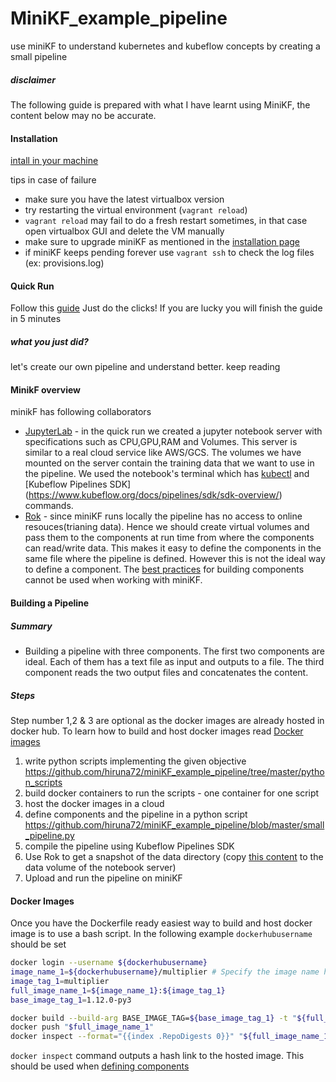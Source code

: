 # MiniKF_example_pipeline
use miniKF to understand kubernetes and kubeflow concepts by creating a small pipeline

##### disclaimer

The following guide is prepared with what I have learnt using MiniKF, the content below may no be accurate.


#### Installation

[intall in your machine](https://www.kubeflow.org/docs/started/getting-started-minikf/)

tips in case of failure

* make sure you have the latest virtualbox version
* try restarting the virtual environment (`vagrant reload`)
* `vagrant reload` may fail to do a fresh restart sometimes, in that case open virtualbox GUI and delete the VM manually
* make sure to upgrade miniKF as mentioned in the [installation page](https://www.kubeflow.org/docs/started/getting-started-minikf/)
* if miniKF keeps pending forever use `vagrant ssh` to check the log files (ex: provisions.log)


#### Quick Run

Follow this [guide](https://medium.com/kubeflow/an-end-to-end-ml-pipeline-on-prem-notebooks-kubeflow-pipelines-on-the-new-minikf-33b7d8e9a836) Just do the clicks! If you are lucky you will finish the guide in 5 minutes

##### what you just did?

let's create our own pipeline and understand better. keep reading


#### MinikF overview

minikF has following collaborators

* [JupyterLab](https://www.kubeflow.org/docs/components/jupyter/) - in the quick run we created a jupyter notebook server with specifications such as CPU,GPU,RAM and Volumes. This server is similar to a real cloud service like AWS/GCS. The volumes we have mounted on the server contain the training data that we want to use in the pipeline. We used the notebook's terminal which has [kubectl](https://kubernetes.io/docs/reference/kubectl/overview/) and [Kubeflow Pipelines SDK] (https://www.kubeflow.org/docs/pipelines/sdk/sdk-overview/) commands.
* [Rok](https://www.arrikto.com/how-it-works/) - since miniKF runs locally the pipeline has no access to online resouces(trianing data). Hence we should create virtual volumes and pass them to the components at run time from where the components can read/write data. This makes it easy to define the components in the same file where the pipeline is defined. However this is not the ideal way to define a component. The [best practices](https://www.kubeflow.org/docs/pipelines/sdk/component-development/) for building components cannot be used when working with miniKF.


#### Building a Pipeline

##### Summary 

* Building a pipeline with three components. The first two components are ideal. Each of them has a text file as input and outputs to a file. The third component reads the two output files and concatenates the content.

##### Steps

Step number 1,2 & 3 are optional as the docker images are already hosted in docker hub. To learn how to build and host docker images read [Docker images](#docker-images)

1. write python scripts implementing the given objective https://github.com/hiruna72/miniKF_example_pipeline/tree/master/python_scripts
2. build docker containers to run the scripts - one container for one script
3. host the docker images in a cloud
4. define components and the pipeline in a python script https://github.com/hiruna72/miniKF_example_pipeline/blob/master/small_pipeline.py
5. compile the pipeline using Kubeflow Pipelines SDK
6. Use Rok to get a snapshot of the data directory (copy [this content](https://github.com/hiruna72/miniKF_example_pipeline/tree/master/data) to the data volume of the notebook server)
7. Upload and run the pipeline on miniKF

#### Docker Images

Once you have the Dockerfile ready easiest way to build and host docker image is to use a bash script. In the following example `dockerhubusername` should be set 

```bash
docker login --username ${dockerhubusername}
image_name_1=${dockerhubusername}/multiplier # Specify the image name here
image_tag_1=multiplier
full_image_name_1=${image_name_1}:${image_tag_1}
base_image_tag_1=1.12.0-py3

docker build --build-arg BASE_IMAGE_TAG=${base_image_tag_1} -t "${full_image_name_1}" .
docker push "$full_image_name_1"
docker inspect --format="{{index .RepoDigests 0}}" "${full_image_name_1}"
```

`docker inspect` command outputs a hash link to the hosted image. This should be used when [defining components](https://github.com/hiruna72/miniKF_example_pipeline/blob/2629e0aab48c82dd925e763a608f1ef1a1c1da43/small_pipeline.py#L27)


